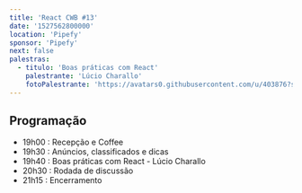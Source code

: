 ```yaml
---
title: 'React CWB #13'
date: '1527562800000'
location: 'Pipefy'
sponsor: 'Pipefy'
next: false
palestras:
  - titulo: 'Boas práticas com React'
    palestrante: 'Lúcio Charallo'
    fotoPalestrante: 'https://avatars0.githubusercontent.com/u/403876?s=460&v=4'
---
```


## Programação

- 19h00 : Recepção e Coffee
- 19h30 : Anúncios, classificados e dicas
- 19h40 : Boas práticas com React - Lúcio Charallo
- 20h30 : Rodada de discussão
- 21h15 : Encerramento
